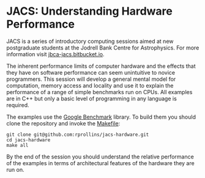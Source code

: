 # JACS: Understanding Hardware Performance

JACS is a series of introductory computing sessions aimed at new postgraduate students at the Jodrell Bank Centre for Astrophysics. For more information visit [jbca-jacs.bitbucket.io](https://jbca-jacs.bitbucket.io/).

The inherent performance limits of computer hardware and the effects that they have on software performance can seem unintuitive to novice programmers. This session will develop a general mental model for computation, memory access and locality and use it to explain the performance of a range of simple benchmarks run on CPUs. All examples are in C++ but only a basic level of programming in any language is required.

The examples use the [Google Benchmark](https://github.com/google/benchmark) library. To build them you should clone the repository and invoke the [Makefile](Makefile):

```
git clone git@github.com:rprollins/jacs-hardware.git
cd jacs-hardware
make all
```

By the end of the session you should understand the relative performance of the examples in terms of architectural features of the hardware they are run on.

